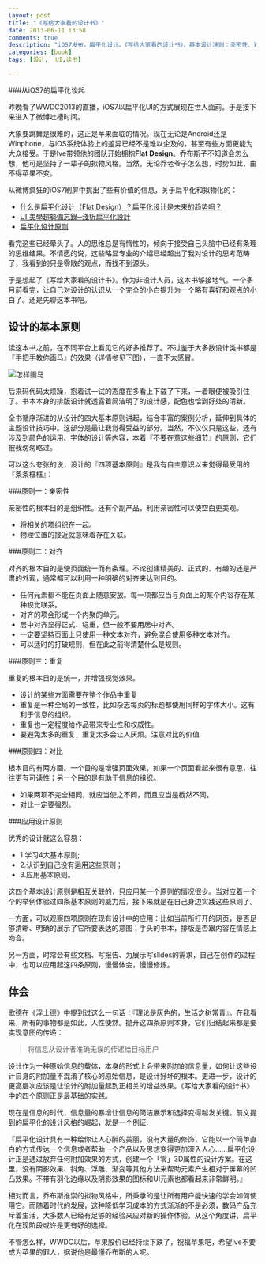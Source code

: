 ```yaml
---
layout: post
title: "《写给大家看的设计书》"
date: 2013-06-11 13:58
comments: true
description: "iOS7发布，扁平化设计。《写给大家看的设计书》，基本设计准则：亲密性、对齐、重复、对比"
categories: [book]
tags: [设计,  UI,读书]

---
```

###从iOS7的扁平化谈起


昨晚看了WWDC2013的直播，iOS7以扁平化UI的方式展现在世人面前。于是接下来进入了微博吐槽时间。

大象要跳舞是很难的，这正是苹果面临的情况。现在无论是Android还是Winphone，与iOS系统体验上的差异已经不是难以企及的，甚至有些方面更能为大众接受。于是Ive带领他的团队开始拥抱**Flat Design**。乔布斯子不知道会怎么想，他可是坚持了一辈子的拟物风格。当然，无论乔老爷子怎么想，时势如此，由不得苹果不变。

从微博疯狂的iOS7刷屏中挑出了些有价值的信息，关于扁平化和拟物化的：

* [什么是扁平化设计（Flat Design）？扁平化设计是未来的趋势吗？](http://www.zhihu.com/question/20881633)
* [UI 美學趨勢備忘錄─淺析扁平化設計](http://www.inside.com.tw/2013/03/25/flat-design)
* [扁平化设计原则](http://www.oschina.net/translate/flat-design-principles)

看完这些已经晕头了。人的思维总是有惰性的，倾向于接受自己头脑中已经有条理的思维结果。不情愿的说，这些略显专业的介绍已经超出了我对设计的思考范畴了，我看到的只是零散的观点，而找不到源头。

于是想起了《写给大家看的设计书》。作为非设计人员，这本书够接地气。一个多月前看完，让自己对设计的认识从一个完全的小白提升为一个略有喜好和观点的小白了。还是先聊这本书吧。

设计的基本原则
---

读这本书之前，在不同平台上看见它的好多推荐了。不过鉴于大多数设计类书都是『手把手教你画马』的效果（详情参见下图），一直不太感冒。

![怎样画马](https://dl.dropboxusercontent.com/u/64021093/Pics/307-12110Q62915932.jpg "画马")

后来码代码太烦躁，抱着试一试的态度在多看上下载了下来，一着眼便被吸引住了。书本本身的排版设计就透露着简洁明了的设计感，配色也恰到好处的清新。

全书循序渐进的从设计的四大基本原则讲起，结合丰富的案例分析，延伸到具体的主题设计技巧中。这部分是最让我觉得受益的部分。当然，不仅仅只是这些，还有涉及到颜色的运用、字体的设计等内容，本着『不要在意这些细节』的原则，它们被我匆匆略过。

可以这么夸张的说，设计的『四项基本原则』是我有自主意识以来觉得最受用的『条条框框』：

###原则一：亲密性

亲密性的根本目的是组织性。还有个副产品，利用亲密性可以使空白更美观。

* 将相关的项组织在一起。
* 物理位置的接近就意味着存在关联。

###原则二：对齐

对齐的根本目的是使页面统一而有条理。不论创建精美的、正式的、有趣的还是严肃的外观，通常都可以利用一种明确的对齐来达到目的。

* 任何元素都不能在页面上随意安放。每一项都应当与页面上的某个内容存在某种视觉联系。
* 对齐的项会形成一个内聚的单元。
* 居中对齐显得正式、稳重，但一般不要用居中对齐。
* 一定要坚持页面上只使用一种文本对齐，避免混合使用多种文本对齐。
* 可以适时的打破规则，但在此之前得清楚什么是规则。

###原则三：重复

重复的根本目的是统一，并增强视觉效果。

* 设计的某些方面需要在整个作品中重复
* 重复是一种全局的一致性，比如杂志每页的标题都使用同样的字体大小。这有利于信息的组织。
* 重复也一定程度给作品带来专业性和权威性。 
* 要避免太多的重复，重复太多会让人厌烦。注意对比的价值
	

###原则四：对比

根本目的有两方面。一个目的是增强页面效果，如果一个页面看起来很有意思，往往更有可读性；另一个目的是有助于信息的组织。

* 如果两项不完全相同，就应当使之不同，而且应当是截然不同。
* 对比一定要强烈。

###应用设计原则

优秀的设计就这么容易：

* 1.学习4大基本原则;
* 2.认识到自己没有运用这些原则；
* 3.应用基本原则。

这四个基本设计原则是相互关联的，只应用某一个原则的情况很少。当对应着一个个的举例体验过四条基本原则的威力后，接下来就是在自己身边实践这些原则了。

一方面，可以观察四项原则在现有设计中的应用：比如当前所打开的网页，是否足够清晰、明确的展示了它所要表达的意图；手头的书本，排版是否跟内容在情感上吻合。

另一方面，时常会有些文档、写报告、为展示写slides的需求，自己在创作的过程中，也可以应用起这四条原则，慢慢体会，慢慢修炼。


体会
---

歌德在《浮士德》中提到过这么一句话：『理论是灰色的，生活之树常青』。在我看来，所有的事物都是如此，人性使然。抛开这四条原则本身，它们归结起来都是要实现意图的传递：

> 将信息从设计者准确无误的传递给目标用户

设计作为一种原始信息的载体，本身的形式上会带来附加的信息量，如何让这些设计自身的附加量不混淆了核心的原始信息，是设计好坏的根本。更进一步，设计的更高层次应该是让设计的附加量起到正相关的增益效果。《写给大家看的设计书》中的四个原则正是最基础的实践。

现在是信息的时代，信息量的暴增让信息的简洁展示和选择变得越发关键。前文提到的扁平化的设计风格的崛起，就是一个例证:

『扁平化设计具有一种给你让人心醉的美丽，没有大量的修饰，它能以一个简单直白的方式传达一个信息或者帮助一个产品以及思想变得更加深入人心……扁平化设计正是通过放弃任何附加效果的方式，创建一个「零」3D属性的设计方案。在这里，没有阴影效果、斜角、浮雕、渐变等其他方法来帮助元素产生相对于屏幕的凹凸效果。不带有羽化边缘以及阴影效果的图标和UI元素也都看起来非常鲜明。』


相对而言，乔布斯推崇的拟物风格中，所秉承的是让所有用户能快速的学会如何使用它。而随着时代的发展，这种降低学习成本的方式渐渐的不是必须，数码产品充斥着生活，大多数人已经有足够的经验来应对新的操作体验。从这个角度讲，扁平化在现阶段或许是更有好的选择。

不管怎么样，WWDC以后，苹果股价已经持续下跌了，祝福苹果吧，希望Ive不要成为苹果的罪人，据说他是最懂乔布斯的人呢。
